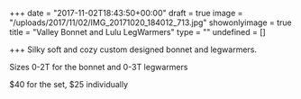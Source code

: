 +++
date = "2017-11-02T18:43:50+00:00"
draft = true
image = "/uploads/2017/11/02/IMG_20171020_184012_713.jpg"
showonlyimage = true
title = "Valley Bonnet and Lulu LegWarmers"
type = ""
undefined = []

+++
Silky soft and cozy custom designed bonnet and legwarmers.

Sizes 0-2T for the bonnet and 0-3T legwarmers

$40 for the set, $25 individually